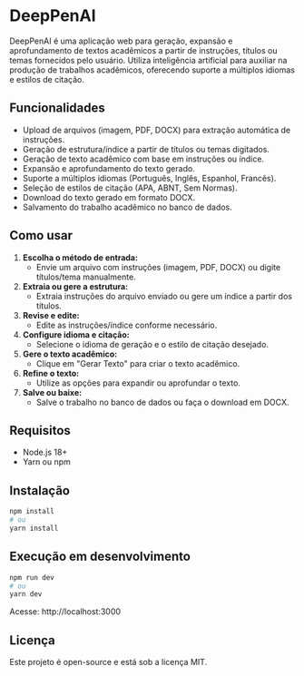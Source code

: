 # DeepPenAI

DeepPenAI é uma aplicação web para geração, expansão e aprofundamento de textos acadêmicos a partir de instruções, títulos ou temas fornecidos pelo usuário. Utiliza inteligência artificial para auxiliar na produção de trabalhos acadêmicos, oferecendo suporte a múltiplos idiomas e estilos de citação.

## Funcionalidades

- Upload de arquivos (imagem, PDF, DOCX) para extração automática de instruções.
- Geração de estrutura/índice a partir de títulos ou temas digitados.
- Geração de texto acadêmico com base em instruções ou índice.
- Expansão e aprofundamento do texto gerado.
- Suporte a múltiplos idiomas (Português, Inglês, Espanhol, Francês).
- Seleção de estilos de citação (APA, ABNT, Sem Normas).
- Download do texto gerado em formato DOCX.
- Salvamento do trabalho acadêmico no banco de dados.

## Como usar

1. **Escolha o método de entrada:**
   - Envie um arquivo com instruções (imagem, PDF, DOCX) ou digite títulos/tema manualmente.
2. **Extraia ou gere a estrutura:**
   - Extraia instruções do arquivo enviado ou gere um índice a partir dos títulos.
3. **Revise e edite:**
   - Edite as instruções/índice conforme necessário.
4. **Configure idioma e citação:**
   - Selecione o idioma de geração e o estilo de citação desejado.
5. **Gere o texto acadêmico:**
   - Clique em "Gerar Texto" para criar o texto acadêmico.
6. **Refine o texto:**
   - Utilize as opções para expandir ou aprofundar o texto.
7. **Salve ou baixe:**
   - Salve o trabalho no banco de dados ou faça o download em DOCX.

## Requisitos

- Node.js 18+
- Yarn ou npm

## Instalação

```bash
npm install
# ou
yarn install
```

## Execução em desenvolvimento

```bash
npm run dev
# ou
yarn dev
```

Acesse: http://localhost:3000

## Licença

Este projeto é open-source e está sob a licença MIT.


